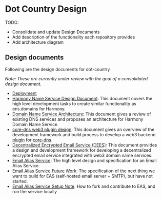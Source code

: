 # Dot Country Design

TODO:

* Consolidate and update Design Documents
* Add description of the functionality each repository provides
* Add architecture diagram

## Design documents

Following are the design documents for dot-country

*Note: These are currently under review with the goal of a consolidated design document.*

* [Deployment](./deployment.md)
* [Harmony Name Service Design Document](./1NS-DESIGN.md): This document covers the high level development tasks to create similar functionality as ens.domains for Harmony.
* [Domain Name Service Architecture](./DNS-ARCHITECTURE.md): This document gives a review of existing DNS services and proposes an architecture for Harmony Domain Name Service.
* [core-dns web3 plugin design](./CORE-DNS.md): This document gives an overview of the development framework and build process to develop a web3 backend [plugin](https://coredns.io/explugins/) for [core-dns](https://coredns.io/).
* [Decentralized Encrypted Email Service (DEES)](./DEES.md): This document provides a design and development framework for developing a decentralized encrypted email service integrated with web3 domain name services.
* [Email Alias Service](./eas.md): The high level design and specification for an Email Alias Service.
* [Email Alias Service Future Work](./eas-future-work.md): The specification of the next thing we want to build for EAS (self-hosted email server + SMTP), but have not started.
* [Email Alias Service Setup Note](./eas-setup-note.md): How to fork and contribute to EAS, and run the service locally
